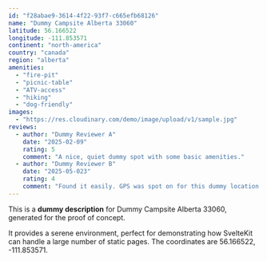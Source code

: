 ```yaml
---
id: "f28abae9-3614-4f22-93f7-c665efb68126"
name: "Dummy Campsite Alberta 33060"
latitude: 56.166522
longitude: -111.853571
continent: "north-america"
country: "canada"
region: "alberta"
amenities:
  - "fire-pit"
  - "picnic-table"
  - "ATV-access"
  - "hiking"
  - "dog-friendly"
images:
  - "https://res.cloudinary.com/demo/image/upload/v1/sample.jpg"
reviews:
  - author: "Dummy Reviewer A"
    date: "2025-02-09"
    rating: 5
    comment: "A nice, quiet dummy spot with some basic amenities."
  - author: "Dummy Reviewer B"
    date: "2025-05-023"
    rating: 4
    comment: "Found it easily. GPS was spot on for this dummy location."
---
```


This is a **dummy description** for Dummy Campsite Alberta 33060, generated for the proof of concept.

It provides a serene environment, perfect for demonstrating how SvelteKit can handle a large number of static pages. The coordinates are 56.166522, -111.853571.
